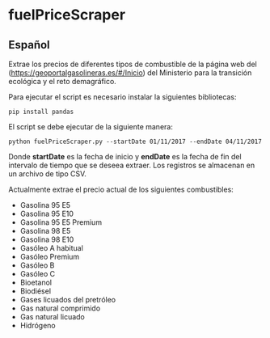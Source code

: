 # fuelPriceScraper
## Español

Extrae los precios de diferentes tipos de combustible de la página web del (https://geoportalgasolineras.es/#/Inicio) del Ministerio para la transición ecológica y el reto demagráfico.

Para ejecutar el script es necesario instalar la siguientes bibliotecas:
```
pip install pandas
```

El script se debe ejecutar de la siguiente manera:
```
python fuelPriceScraper.py --startDate 01/11/2017 --endDate 04/11/2017
```

Donde **startDate** es la fecha de inicio y **endDate** es la fecha de fin del intervalo de tiempo que se deseea extraer. Los registros se almacenan en un archivo de tipo CSV.

Actualmente extrae el precio actual de los siguientes combustibles:
- Gasolina 95 E5
- Gasolina 95 E10
- Gasolina 95 E5 Premium
- Gasolina 98 E5
- Gasolina 98 E10
- Gasóleo A habitual
- Gasóleo Premium
- Gasóleo B
- Gasóleo C
- Bioetanol
- Biodiésel
- Gases licuados del pretróleo
- Gas natural comprimido
- Gas natural licuado
- Hidrógeno

